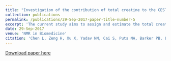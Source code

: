 ```yaml
---
title: "Investigation of the contribution of total creatine to the CEST Z-spectrum of brain using a knockout mouse model"
collection: publications
permalink: /publications/29-Sep-2017-paper-title-number-5
excerpt: 'The current study aims to assign and estimate the total creatine (tCr) signal contribution to the Z-spectrum in mouse brain at 11.7 T.'
date: 29-Sep-2017
venue: 'NMR in Biomedicine'
citation: 'Chen L, Zeng H, Xu X, Yadav NN, Cai S, Puts NA, Barker PB, Li T, Weiss RG, van Zijl PCM, Xu J. Investigation of the contribution of total creatine to the CEST Z-spectrum of brain using a knockout mouse model. NMR Biomed 2017;30(12):e3834.'
---
```


<a href='https://doi.org/10.1002/nbm.3834'>Download paper here</a>
